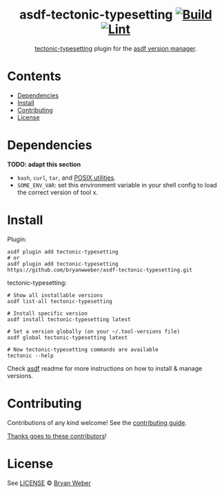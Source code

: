 <div align="center">

# asdf-tectonic-typesetting [![Build](https://github.com/bryanwweber/asdf-tectonic-typesetting/actions/workflows/build.yml/badge.svg)](https://github.com/bryanwweber/asdf-tectonic-typesetting/actions/workflows/build.yml) [![Lint](https://github.com/bryanwweber/asdf-tectonic-typesetting/actions/workflows/lint.yml/badge.svg)](https://github.com/bryanwweber/asdf-tectonic-typesetting/actions/workflows/lint.yml)

[tectonic-typesetting](https://tectonic-typesetting.github.io/) plugin for the [asdf version manager](https://asdf-vm.com).

</div>

# Contents

- [Dependencies](#dependencies)
- [Install](#install)
- [Contributing](#contributing)
- [License](#license)

# Dependencies

**TODO: adapt this section**

- `bash`, `curl`, `tar`, and [POSIX utilities](https://pubs.opengroup.org/onlinepubs/9699919799/idx/utilities.html).
- `SOME_ENV_VAR`: set this environment variable in your shell config to load the correct version of tool x.

# Install

Plugin:

```shell
asdf plugin add tectonic-typesetting
# or
asdf plugin add tectonic-typesetting https://github.com/bryanwweber/asdf-tectonic-typesetting.git
```

tectonic-typesetting:

```shell
# Show all installable versions
asdf list-all tectonic-typesetting

# Install specific version
asdf install tectonic-typesetting latest

# Set a version globally (on your ~/.tool-versions file)
asdf global tectonic-typesetting latest

# Now tectonic-typesetting commands are available
tectonic --help
```

Check [asdf](https://github.com/asdf-vm/asdf) readme for more instructions on how to
install & manage versions.

# Contributing

Contributions of any kind welcome! See the [contributing guide](contributing.md).

[Thanks goes to these contributors](https://github.com/bryanwweber/asdf-tectonic-typesetting/graphs/contributors)!

# License

See [LICENSE](LICENSE) © [Bryan Weber](https://github.com/bryanwweber/)

